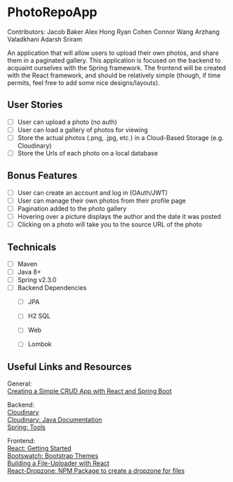 # PhotoRepoApp
Contributors:
Jacob Baker
Alex Hong
Ryan Cohen
Connor Wang
Arzhang Valadkhani
Adarsh Sriram

An application that will allow users to upload their own photos, and share them in a paginated gallery. This application is focused on the backend to acquaint ourselves with the Spring framework. The frontend will be created with the React framework, and should be relatively simple (though, if time permits, feel free to add some nice designs/layouts).

## User Stories

- [ ] User can upload a photo (no auth)
- [ ] User can load a gallery of photos for viewing
- [ ] Store the actual photos (.png, .jpg, etc.) in a Cloud-Based Storage (e.g. Cloudinary)
- [ ] Store the Urls of each photo on a local database

## Bonus Features

- [ ] User can create an account and log in (OAuth/JWT)
- [ ] User can manage their own photos from their profile page
- [ ] Pagination added to the photo gallery
- [ ] Hovering over a picture displays the author and the date it was posted
- [ ] Clicking on a photo will take you to the source URL of the photo

## Technicals

- [ ] Maven
- [ ] Java 8+
- [ ] Spring v2.3.0
- [ ] Backend Dependencies
  - [ ] JPA
  - [ ] H2 SQL
  - [ ] Web
  - [ ] Lombok


## Useful Links and Resources

General:<br/>
[Creating a Simple CRUD App with React and Spring Boot](https://developer.okta.com/blog/2018/07/19/simple-crud-react-and-spring-boot)

Backend: <br/>
[Cloudinary](https://cloudinary.com/)<br/>
[Cloudinary: Java Documentation](https://cloudinary.com/documentation/java_integration)<br/>
[Spring: Tools](https://spring.io/tools)<br/>

Frontend: <br/>
[React: Getting Started](https://reactjs.org/docs/getting-started.html)<br/>
[Bootswatch: Bootstrap Themes](https://bootswatch.com/)<br/>
[Building a File-Uploader with React](https://malcoded.com/posts/react-file-upload/)<br/>
[React-Dropzone: NPM Package to create a dropzone for files](https://github.com/react-dropzone/react-dropzone)<br/>


